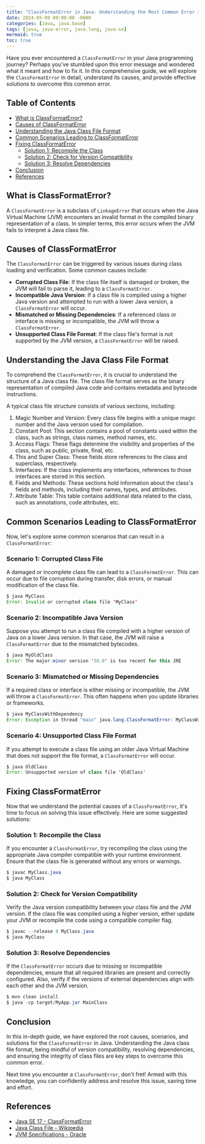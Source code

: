 ```yaml
---
title: "ClassFormatError in Java: Understanding the Most Common Error in Class File Format"
date: 2024-05-09 09:00:00 -0000
categories: [Java, java.base]
tags: [java, java-error, java.lang, java-se]
mermaid: true
toc: true
---
```


Have you ever encountered a `ClassFormatError` in your Java programming journey? Perhaps you've stumbled upon this error message and wondered what it meant and how to fix it. In this comprehensive guide, we will explore the `ClassFormatError` in detail, understand its causes, and provide effective solutions to overcome this common error.

## Table of Contents
- [What is ClassFormatError?](#what-is-classformaterror)
- [Causes of ClassFormatError](#causes-of-classformaterror)
- [Understanding the Java Class File Format](#understanding-the-java-class-file-format)
- [Common Scenarios Leading to ClassFormatError](#common-scenarios-leading-to-classformaterror)
- [Fixing ClassFormatError](#fixing-classformaterror)
    - [Solution 1: Recompile the Class](#solution-1-recompile-the-class)
    - [Solution 2: Check for Version Compatibility](#solution-2-check-for-version-compatibility)
    - [Solution 3: Resolve Dependencies](#solution-3-resolve-dependencies)
- [Conclusion](#conclusion)
- [References](#references)

## What is ClassFormatError?
A `ClassFormatError` is a subclass of `LinkageError` that occurs when the Java Virtual Machine (JVM) encounters an invalid format in the compiled binary representation of a class. In simpler terms, this error occurs when the JVM fails to interpret a Java class file.

## Causes of ClassFormatError
The `ClassFormatError` can be triggered by various issues during class loading and verification. Some common causes include:

- **Corrupted Class File**: If the class file itself is damaged or broken, the JVM will fail to parse it, leading to a `ClassFormatError`.
- **Incompatible Java Version**: If a class file is compiled using a higher Java version and attempted to run with a lower Java version, a `ClassFormatError` will occur.
- **Mismatched or Missing Dependencies**: If a referenced class or interface is missing or incompatible, the JVM will throw a `ClassFormatError`.
- **Unsupported Class File Format**: If the class file's format is not supported by the JVM version, a `ClassFormatError` will be raised.

## Understanding the Java Class File Format
To comprehend the `ClassFormatError`, it is crucial to understand the structure of a Java class file. The class file format serves as the binary representation of compiled Java code and contains metadata and bytecode instructions.

A typical class file structure consists of various sections, including:

1. Magic Number and Version: Every class file begins with a unique magic number and the Java version used for compilation.
2. Constant Pool: This section contains a pool of constants used within the class, such as strings, class names, method names, etc.
3. Access Flags: These flags determine the visibility and properties of the class, such as public, private, final, etc.
4. This and Super Class: These fields store references to the class and superclass, respectively.
5. Interfaces: If the class implements any interfaces, references to those interfaces are stored in this section.
6. Fields and Methods: These sections hold information about the class's fields and methods, including their names, types, and attributes.
7. Attribute Table: This table contains additional data related to the class, such as annotations, code attributes, etc.

## Common Scenarios Leading to ClassFormatError
Now, let's explore some common scenarios that can result in a `ClassFormatError`:

### Scenario 1: Corrupted Class File
A damaged or incomplete class file can lead to a `ClassFormatError`. This can occur due to file corruption during transfer, disk errors, or manual modification of the class file.

```java
$ java MyClass
Error: Invalid or corrupted class file 'MyClass'
```

### Scenario 2: Incompatible Java Version
Suppose you attempt to run a class file compiled with a higher version of Java on a lower Java version. In that case, the JVM will raise a `ClassFormatError` due to the mismatched bytecodes.

```java
$ java MyOldClass
Error: The major.minor version '58.0' is too recent for this JRE
```

### Scenario 3: Mismatched or Missing Dependencies
If a required class or interface is either missing or incompatible, the JVM will throw a `ClassFormatError`. This often happens when you update libraries or frameworks.

```java
$ java MyClassWithDependency
Error: Exception in thread "main" java.lang.ClassFormatError: MyClassWithDependency has different major...
```

### Scenario 4: Unsupported Class File Format
If you attempt to execute a class file using an older Java Virtual Machine that does not support the file format, a `ClassFormatError` will occur.

```java
$ java OldClass
Error: Unsupported version of class file 'OldClass'
```

## Fixing ClassFormatError
Now that we understand the potential causes of a `ClassFormatError`, it's time to focus on solving this issue effectively. Here are some suggested solutions:

### Solution 1: Recompile the Class
If you encounter a `ClassFormatError`, try recompiling the class using the appropriate Java compiler compatible with your runtime environment. Ensure that the class file is generated without any errors or warnings.

```java
$ javac MyClass.java
$ java MyClass
```

### Solution 2: Check for Version Compatibility
Verify the Java version compatibility between your class file and the JVM version. If the class file was compiled using a higher version, either update your JVM or recompile the code using a compatible compiler flag.

```java
$ javac --release 8 MyClass.java
$ java MyClass
```

### Solution 3: Resolve Dependencies
If the `ClassFormatError` occurs due to missing or incompatible dependencies, ensure that all required libraries are present and correctly configured. Also, verify if the versions of external dependencies align with each other and the JVM version.

```java
$ mvn clean install
$ java -cp target/MyApp.jar MainClass
```

## Conclusion
In this in-depth guide, we have explored the root causes, scenarios, and solutions for the `ClassFormatError` in Java. Understanding the Java class file format, being mindful of version compatibility, resolving dependencies, and ensuring the integrity of class files are key steps to overcome this common error.

Next time you encounter a `ClassFormatError`, don't fret! Armed with this knowledge, you can confidently address and resolve this issue, saving time and effort.

## References
- [Java SE 17 - ClassFormatError](https://docs.oracle.com/en/java/javase/17/docs/api/java.base/java/lang/ClassFormatError.html)
- [Java Class File - Wikipedia](https://en.wikipedia.org/wiki/Java_class_file)
- [JVM Specifications - Oracle](https://docs.oracle.com/javase/specs/jvms/se17/html/jvms-4.html)
